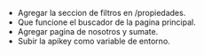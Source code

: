 - Agregar la seccion de filtros en /propiedades.
- Que funcione el buscador de la pagina principal.
- Agregar pagina de nosotros y sumate.
- Subir la apikey como variable de entorno.



